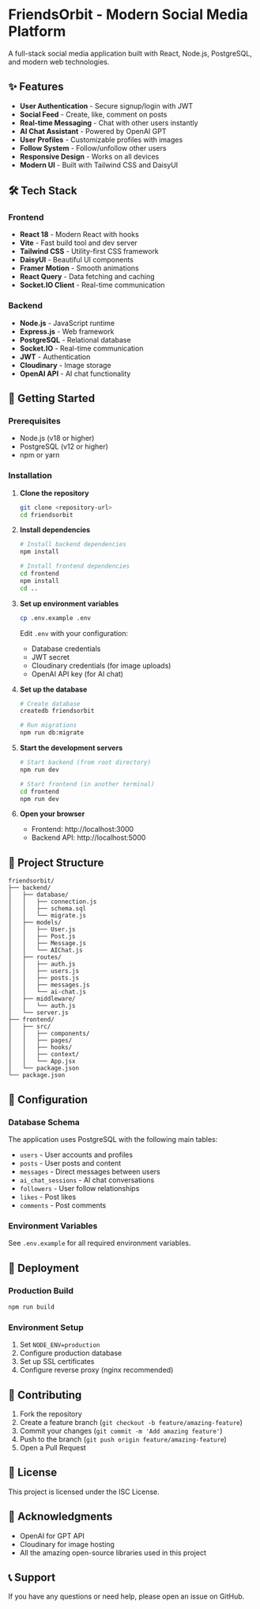 # FriendsOrbit - Modern Social Media Platform

A full-stack social media application built with React, Node.js, PostgreSQL, and modern web technologies.

## ✨ Features

- **User Authentication** - Secure signup/login with JWT
- **Social Feed** - Create, like, comment on posts
- **Real-time Messaging** - Chat with other users instantly
- **AI Chat Assistant** - Powered by OpenAI GPT
- **User Profiles** - Customizable profiles with images
- **Follow System** - Follow/unfollow other users
- **Responsive Design** - Works on all devices
- **Modern UI** - Built with Tailwind CSS and DaisyUI

## 🛠️ Tech Stack

### Frontend
- **React 18** - Modern React with hooks
- **Vite** - Fast build tool and dev server
- **Tailwind CSS** - Utility-first CSS framework
- **DaisyUI** - Beautiful UI components
- **Framer Motion** - Smooth animations
- **React Query** - Data fetching and caching
- **Socket.IO Client** - Real-time communication

### Backend
- **Node.js** - JavaScript runtime
- **Express.js** - Web framework
- **PostgreSQL** - Relational database
- **Socket.IO** - Real-time communication
- **JWT** - Authentication
- **Cloudinary** - Image storage
- **OpenAI API** - AI chat functionality

## 🚀 Getting Started

### Prerequisites
- Node.js (v18 or higher)
- PostgreSQL (v12 or higher)
- npm or yarn

### Installation

1. **Clone the repository**
   ```bash
   git clone <repository-url>
   cd friendsorbit
   ```

2. **Install dependencies**
   ```bash
   # Install backend dependencies
   npm install
   
   # Install frontend dependencies
   cd frontend
   npm install
   cd ..
   ```

3. **Set up environment variables**
   ```bash
   cp .env.example .env
   ```
   
   Edit `.env` with your configuration:
   - Database credentials
   - JWT secret
   - Cloudinary credentials (for image uploads)
   - OpenAI API key (for AI chat)

4. **Set up the database**
   ```bash
   # Create database
   createdb friendsorbit
   
   # Run migrations
   npm run db:migrate
   ```

5. **Start the development servers**
   ```bash
   # Start backend (from root directory)
   npm run dev
   
   # Start frontend (in another terminal)
   cd frontend
   npm run dev
   ```

6. **Open your browser**
   - Frontend: http://localhost:3000
   - Backend API: http://localhost:5000

## 📁 Project Structure

```
friendsorbit/
├── backend/
│   ├── database/
│   │   ├── connection.js
│   │   ├── schema.sql
│   │   └── migrate.js
│   ├── models/
│   │   ├── User.js
│   │   ├── Post.js
│   │   ├── Message.js
│   │   └── AIChat.js
│   ├── routes/
│   │   ├── auth.js
│   │   ├── users.js
│   │   ├── posts.js
│   │   ├── messages.js
│   │   └── ai-chat.js
│   ├── middleware/
│   │   └── auth.js
│   └── server.js
├── frontend/
│   ├── src/
│   │   ├── components/
│   │   ├── pages/
│   │   ├── hooks/
│   │   ├── context/
│   │   └── App.jsx
│   └── package.json
└── package.json
```

## 🔧 Configuration

### Database Schema
The application uses PostgreSQL with the following main tables:
- `users` - User accounts and profiles
- `posts` - User posts and content
- `messages` - Direct messages between users
- `ai_chat_sessions` - AI chat conversations
- `followers` - User follow relationships
- `likes` - Post likes
- `comments` - Post comments

### Environment Variables
See `.env.example` for all required environment variables.

## 🚀 Deployment

### Production Build
```bash
npm run build
```

### Environment Setup
1. Set `NODE_ENV=production`
2. Configure production database
3. Set up SSL certificates
4. Configure reverse proxy (nginx recommended)

## 🤝 Contributing

1. Fork the repository
2. Create a feature branch (`git checkout -b feature/amazing-feature`)
3. Commit your changes (`git commit -m 'Add amazing feature'`)
4. Push to the branch (`git push origin feature/amazing-feature`)
5. Open a Pull Request

## 📝 License

This project is licensed under the ISC License.

## 🙏 Acknowledgments

- OpenAI for GPT API
- Cloudinary for image hosting
- All the amazing open-source libraries used in this project

## 📞 Support

If you have any questions or need help, please open an issue on GitHub.